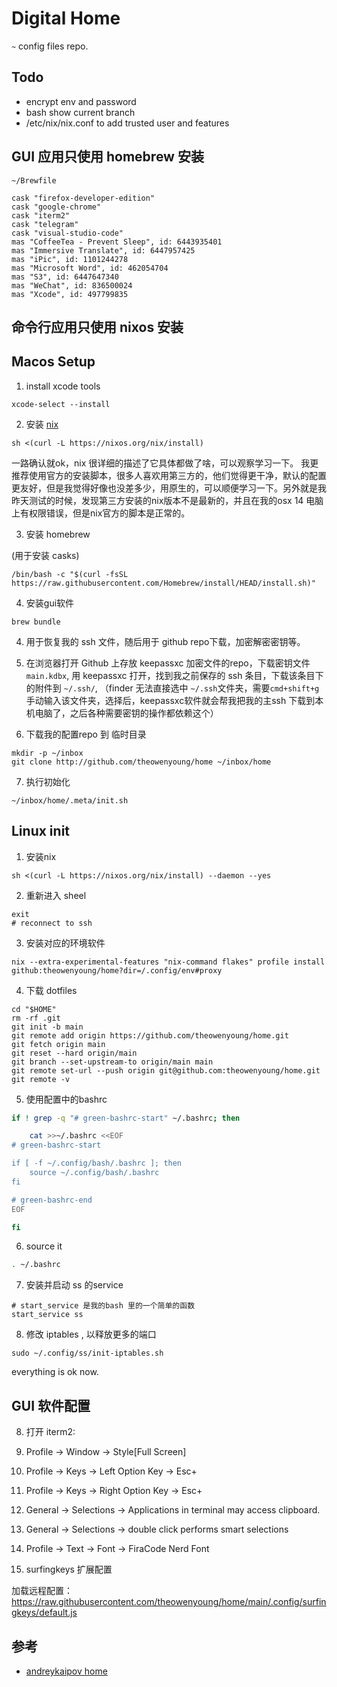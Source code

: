 # Digital Home

`~` config files repo.




## Todo

- encrypt env and password
- bash show current branch
- /etc/nix/nix.conf to add trusted user and features



## GUI 应用只使用 homebrew 安装

`~/Brewfile`

```
cask "firefox-developer-edition"
cask "google-chrome"
cask "iterm2"
cask "telegram"
cask "visual-studio-code"
mas "CoffeeTea - Prevent Sleep", id: 6443935401
mas "Immersive Translate", id: 6447957425
mas "iPic", id: 1101244278
mas "Microsoft Word", id: 462054704
mas "S3", id: 6447647340
mas "WeChat", id: 836500024
mas "Xcode", id: 497799835
```

## 命令行应用只使用 nixos 安装


## Macos Setup


1. install xcode tools

```
xcode-select --install
```

2. 安装 [nix](https://nixos.org/download.html#nix-install-macos)

```
sh <(curl -L https://nixos.org/nix/install)
```

一路确认就ok，nix 很详细的描述了它具体都做了啥，可以观察学习一下。 我更推荐使用官方的安装脚本，很多人喜欢用第三方的，他们觉得更干净，默认的配置更友好，但是我觉得好像也没差多少，用原生的，可以顺便学习一下。另外就是我昨天测试的时候，发现第三方安装的nix版本不是最新的，并且在我的osx 14 电脑上有权限错误，但是nix官方的脚本是正常的。

3. 安装 homebrew

(用于安装 casks)

```
/bin/bash -c "$(curl -fsSL https://raw.githubusercontent.com/Homebrew/install/HEAD/install.sh)"
```

4. 安装gui软件

```
brew bundle
```

4. 用于恢复我的 ssh 文件，随后用于 github repo下载，加密解密密钥等。

5. 在浏览器打开 Github 上存放 keepassxc 加密文件的repo，下载密钥文件 `main.kdbx`, 用 keepassxc 打开，找到我之前保存的 ssh 条目，下载该条目下的附件到 `~/.ssh/`, （finder 无法直接选中 `~/.ssh`文件夹，需要`cmd+shift+g` 手动输入该文件夹，选择后，keepassxc软件就会帮我把我的主ssh 下载到本机电脑了，之后各种需要密钥的操作都依赖这个）

6. 下载我的配置repo 到 临时目录

```
mkdir -p ~/inbox
git clone http://github.com/theowenyoung/home ~/inbox/home
```

7. 执行初始化

```
~/inbox/home/.meta/init.sh
```


## Linux init

1. 安装nix 

```
sh <(curl -L https://nixos.org/nix/install) --daemon --yes
```

2. 重新进入 sheel

```
exit
# reconnect to ssh
```

3. 安装对应的环境软件

```
nix --extra-experimental-features "nix-command flakes" profile install github:theowenyoung/home?dir=/.config/env#proxy
```

4. 下载 dotfiles

```
cd "$HOME"
rm -rf .git
git init -b main
git remote add origin https://github.com/theowenyoung/home.git
git fetch origin main
git reset --hard origin/main
git branch --set-upstream-to origin/main main
git remote set-url --push origin git@github.com:theowenyoung/home.git
git remote -v
```

5. 使用配置中的bashrc

```bash
if ! grep -q "# green-bashrc-start" ~/.bashrc; then

	cat >>~/.bashrc <<EOF
# green-bashrc-start

if [ -f ~/.config/bash/.bashrc ]; then
    source ~/.config/bash/.bashrc
fi

# green-bashrc-end
EOF

fi
```

6. source it 

```bash
. ~/.bashrc
```

7. 安装并启动 ss 的service

```
# start_service 是我的bash 里的一个简单的函数
start_service ss
```

8. 修改 iptables , 以释放更多的端口

```
sudo ~/.config/ss/init-iptables.sh
```

everything is ok now.






## GUI 软件配置

8. 打开 iterm2:

  1. Profile -> Window -> Style[Full Screen]
  2. Profile -> Keys -> Left Option Key -> Esc+
  3. Profile -> Keys -> Right Option Key -> Esc+
  4. General -> Selections -> Applications in terminal may access clipboard.
  5. General -> Selections -> double click performs smart selections
  6. Profile -> Text -> Font -> FiraCode Nerd Font


9. surfingkeys 扩展配置

加载远程配置： <https://raw.githubusercontent.com/theowenyoung/home/main/.config/surfingkeys/default.js>




## 参考


- [andreykaipov home](https://github.com/andreykaipov/home)
